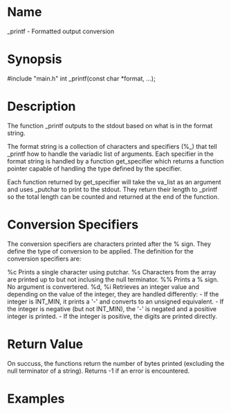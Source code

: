 # Name
  \_printf - Formatted output conversion

# Synopsis
  #include "main.h"
  int \_printf(const char *format, ...);

# Description
  The function \_printf outputs to the stdout based on what is in the format string.

  The format string is a collection of characters and specifiers (%\_) that tell
  \_printf how to handle the variadic list of arguments.
  Each specifier in the format string is handled by a function get\_specifier
  which returns a function pointer capable of handling the type defined by
  the specifier.

  Each function returned by get\_specifier will take the va\_list as an argument
  and uses \_putchar to print to the stdout. They return their length to
  \_printf so the total length can be counted and returned at the end of the
  function.

# Conversion Specifiers
The conversion specifiers are characters printed after the % sign. They define the type of conversion to be applied.
The definition for the conversion specifiers are:

%c      Prints a single character using putchar.
%s      Characters from the array are printed up to but not inclusing the null terminator.
%%      Prints a % sign. No argument is convertered.
%d, %i  Retrieves an integer value and depending on the value of the integer, they are handled differently:
                - If the integer is INT\_MIN, it prints a '-' and converts to an unsigned equivalent.
                - If the integer is negative (but not INT_MIN), the '-' is negated and a positive integer is printed.
                - If the integer is positive, the digits are printed directly.
# Return Value
On succuss, the functions return the number of bytes printed
(excluding the null terminator of a string).
Returns -1 if an error is encountered.

# Examples
